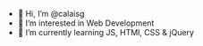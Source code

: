 - 👋 Hi, I’m @calaisg
- 👀 I’m interested in Web Development
- 🌱 I’m currently learning JS, HTMl, CSS & jQuery

<!---
calaisg/calaisg is a ✨ special ✨ repository because its `README.md` (this file) appears on your GitHub profile.
You can click the Preview link to take a look at your changes.
--->

